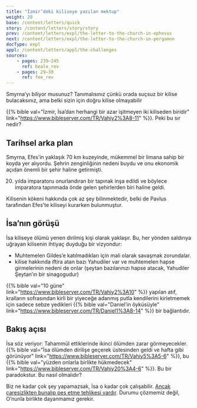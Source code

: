 ```yaml
---
title: "İzmir’deki kiliseye yazılan mektup"
weight: 20
base: /content/letters/quick
story: /content/letters/story/story
prev: /content/letters/expl/the-letter-to-the-church-in-ephesus
next: /content/letters/expl/the-letter-to-the-church-in-pergamon
docType: expl
appl: /content/letters/appl/the-challenges
sources: 
    - pages: 239–245
      ref: beale_rev
    - pages: 29–30
      ref: fee_rev
---
```


Smyrna’yı biliyor musunuz? Tanımalısınız çünkü orada suçsuz bir kilise bulacaksınız, ama belki sizin için doğru kilise olmayabilir

{{% bible val="İzmir, İsa’dan herhangi bir azar işitmeyen iki kiliseden biridir" link="https://www.bibleserver.com/TR/Vahiy2%3A8-11" %}}. Peki bu sır nedir?

## Tarihsel arka plan

<a name="89a1"></a>
Smyrna, Efes’in yaklaşık 70 km kuzeyinde, mükemmel bir limana sahip bir koyda yer alıyordu. Şehrin zenginliğinin nedeni buydu ve onu ekonomik açıdan önemli bir şehir haline getirmişti.

20. yılda imparatoru onurlandıran bir tapınak inşa edildi ve böylece imparatora tapınmada önde gelen şehirlerden biri haline geldi.

Kilisenin kökeni hakkında çok az şey bilinmektedir, belki de Pavlus tarafından Efes’te kiliseyi kurarken bulunmuştur.

## İsa’nın görüşü

<a name="f280"></a>
İsa kiliseye ölümü yenen dirilmiş kişi olarak yaklaşır. Bu, her yönden saldırıya uğrayan kilisenin ihtiyaç duyduğu bir vizyondur:

- Muhtemelen Gildes’e katılmadıkları için mali olarak savaşmak zorundalar.
- kilise hakkında iftira atan bazı Yahudiler var ve muhtemelen hapse girmelerinin nedeni de onlar (şeytan bazılarınızı hapse atacak, Yahudiler Şeytan’ın bir sinagogudur)

{{% bible val="10 güne" link="https://www.bibleserver.com/TR/Vahiy2%3A10" %}} yapılan atıf, kralların sofrasından kirli bir yiyeceğe adanmış putla kendilerini kirletmemek için sadece sebze yedikleri {{% bible val="Daniel’in öyküsüyle" link="https://www.bibleserver.com/TR/Daniel1%3A8-14" %}} bir bağlantıdır.

## Bakış açısı

<a name="a1e3"></a>
İsa söz veriyor: Tahammül ettiklerinde ikinci ölümden zarar görmeyecekler. {{% bible val="İsa ölümden dirilişe geçerek üstesinden geldi ve hafta gibi görünüyor" link="https://www.bibleserver.com/TR/Vahiy5%3A5-6" %}}, bu {{% bible val="yüzden onlarla birlikte hükmedecek" link="https://www.bibleserver.com/TR/Vahiy20%3A4-6" %}}. Bu bir paradokstur. Bu nasıl olmalıdır?

Biz ne kadar çok şey yapamazsak, İsa o kadar çok çalışabilir. [Ancak çaresizlikten bunalıp pes etme tehlikesi vardır](/content/beasts/expl/666-the-number-of-the-beast). Durumu çözmemiz değil, O’nunla birlikte dayanmamız gerekir.
